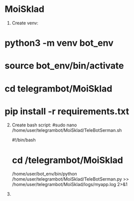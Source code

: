 # MoiSklad

1. Create venv: 
# python3 -m venv bot_env
# source bot_env/bin/activate
# cd telegrambot/MoiSklad
# pip install -r requirements.txt 

2. Create bash script:
#sudo nano /home/user/telegrambot/MoiSklad/TeleBotSerman.sh 

    #!/bin/bash
    # cd /telegrambot/MoiSklad
    /home/user/bot_env/bin/python /home/user/telegrambot/MoiSklad/TeleBotSerman.py >> /home/user/telegrambot/MoiSklad/logs/myapp.log 2>&1 

3. 
